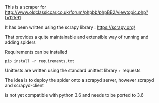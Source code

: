 This is a scraper for http://www.oldclassiccar.co.uk/forum/phpbb/phpBB2/viewtopic.php?t=12591

It has been written using the scrapy library : https://scrapy.org/

That provides a quite maintainable and extensible way of running and adding spiders

Requirements can be installed

```
pip install -r requirements.txt
```

Unittests are written using the standard unittest library + requests


The idea is to deploy the spider onto a scrapyd server, however scrapyd and scrapyd-client

is not yet compatible with python 3.6 and needs to be ported to 3.6
